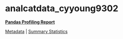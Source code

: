 # analcatdata_cyyoung9302

[**Pandas Profiling Report**](https://epistasislab.github.io/penn-ml-benchmarks/profile/analcatdata_cyyoung9302.html)

[Metadata](metadata.yaml) | [Summary Statistics](summary_stats.csv)


